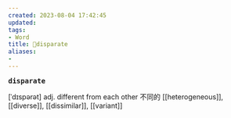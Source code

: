```yaml
---
created: 2023-08-04 17:42:45
updated: 
tags: 
- Word
title: 📖disparate
aliases: 
- 
---
```


<pre><strong>disparate</strong></pre>
[ˈdɪspərət]
adj. different from each other 不同的
[[heterogeneous]], [[diverse]], [[dissimilar]], [[variant]]
